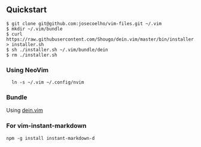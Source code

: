 

## Quickstart

```
$ git clone git@github.com:josecoelho/vim-files.git ~/.vim
$ mkdir ~/.vim/bundle
$ curl https://raw.githubusercontent.com/Shougo/dein.vim/master/bin/installer.sh > installer.sh
$ sh ./installer.sh ~/.vim/bundle/dein
$ rm ./installer.sh
```

### Using NeoVim

```
  ln -s ~/.vim ~/.config/nvim
```

### Bundle

Using [dein.vim](https://github.com/Shougo/dein.vim)

### For vim-instant-markdown

```
npm -g install instant-markdown-d
```
